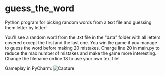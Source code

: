 # guess_the_word
Python program for picking random words from a text file and guessing them letter by letter!

You'll see a random word from the .txt file in the "data" folder with all letters covered except the first and the last one. You win the game if you manage to guess the word
before making 20 mistakes. Change line 20 in main.py to reduce the max number of mistakes and make the game more interesting. Change the filename on line 18 to use your own text file!


Gameplay in PyCharm:
![Capture](https://user-images.githubusercontent.com/82713997/115142258-70c5cc80-a049-11eb-8e17-072b09575b76.PNG)

